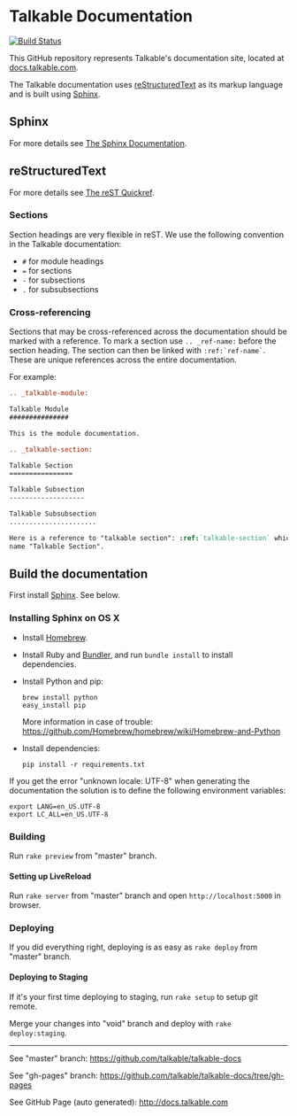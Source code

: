 Talkable Documentation
======================

[![Build Status](https://travis-ci.org/talkable/talkable-docs.svg)](https://travis-ci.org/talkable/talkable-docs)

This GitHub repository represents Talkable's documentation site, located at [docs.talkable.com](http://docs.talkable.com).

The Talkable documentation uses [reStructuredText](http://docutils.sourceforge.net/rst.html) as its markup language and is built using [Sphinx](http://sphinx-doc.org/).

Sphinx
------

For more details see [The Sphinx Documentation](http://sphinx-doc.org/contents.html).

reStructuredText
----------------

For more details see [The reST Quickref](http://docutils.sourceforge.net/docs/user/rst/quickref.html).

### Sections

Section headings are very flexible in reST. We use the following convention in the Talkable documentation:

* `#` for module headings
* `=` for sections
* `-` for subsections
* `.` for subsubsections

### Cross-referencing

Sections that may be cross-referenced across the documentation should be marked with a reference.
To mark a section use `.. _ref-name:` before the section heading.
The section can then be linked with `` :ref:`ref-name` ``. These are unique references across the entire documentation.

For example:

```rst
.. _talkable-module:

Talkable Module
###############

This is the module documentation.

.. _talkable-section:

Talkable Section
================

Talkable Subsection
-------------------

Talkable Subsubsection
......................

Here is a reference to "talkable section": :ref:`talkable-section` which will have the
name "Talkable Section".
```

Build the documentation
-----------------------

First install [Sphinx](http://sphinx-doc.org/). See below.

### Installing Sphinx on OS X

* Install [Homebrew](http://brew.sh/).

* Install Ruby and [Bundler](http://bundler.io/), and run `bundle install` to install dependencies.

* Install Python and pip:

  ```
  brew install python
  easy_install pip
  ```

  More information in case of trouble: https://github.com/Homebrew/homebrew/wiki/Homebrew-and-Python

* Install dependencies:

  ```
  pip install -r requirements.txt
  ```

If you get the error "unknown locale: UTF-8" when generating the documentation
the solution is to define the following environment variables:

    export LANG=en_US.UTF-8
    export LC_ALL=en_US.UTF-8

### Building

Run `rake preview` from "master" branch.

#### Setting up LiveReload

Run `rake server` from "master" branch and open `http://localhost:5000` in browser.

### Deploying

If you did everything right, deploying is as easy as `rake deploy` from "master" branch.

#### Deploying to Staging

If it's your first time deploying to staging, run `rake setup` to setup git remote.

Merge your changes into "void" branch and deploy with `rake deploy:staging`.

---

See "master" branch: https://github.com/talkable/talkable-docs

See "gh-pages" branch: https://github.com/talkable/talkable-docs/tree/gh-pages

See GitHub Page (auto generated): http://docs.talkable.com
